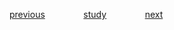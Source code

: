 
<a href="https://github.com/raphaelkaique1/study/blob/main/6-desenvolvimento_desktop/6.3-sdk_software_development_kit_e_ferramentas/utilizacao_de_sdks_especificos_para_desenvolvimento_desktop.md">previous</a>⠀⠀⠀⠀⠀⠀<a href="https://github.com/raphaelkaique1/study#sdk_software_development_kit_e_ferramentas">study</a>⠀⠀⠀⠀⠀⠀<a href="https://github.com/raphaelkaique1/study/blob/main/6-desenvolvimento_desktop/6.3-sdk_software_development_kit_e_ferramentas/integracao_avancada_com_sistemas_operacionais.md">next</a>